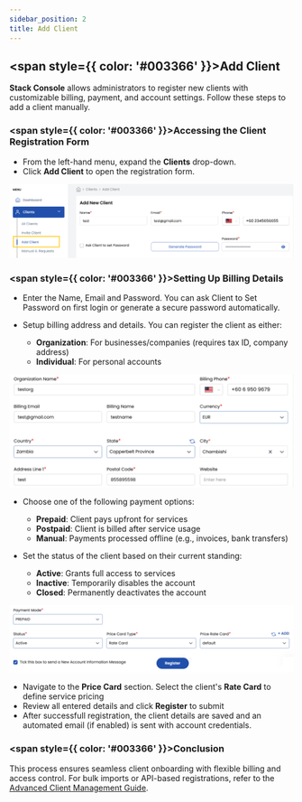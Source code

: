 ```yaml
---
sidebar_position: 2  
title: Add Client  
---
```


## <span style={{ color: '#003366' }}>Add Client</span>

**Stack Console** allows administrators to register new clients with customizable billing, payment, and account settings. Follow these steps to add a client manually.

### <span style={{ color: '#003366' }}>Accessing the Client Registration Form</span>

- From the left-hand menu, expand the **Clients** drop-down.  
- Click **Add Client** to open the registration form.

![Add Client Form](images/add_client_1.png)

### <span style={{ color: '#003366' }}>Setting Up Billing Details</span>

- Enter the Name, Email and Password. You can ask Client to Set Password on first login or generate a secure password automatically.
- Setup billing address and details. You can register the client as either:

  - **Organization**: For businesses/companies (requires tax ID, company address)  
  - **Individual**: For personal accounts  

![Billing Setup](images/add_client_2.png)

- Choose one of the following payment options:

    - **Prepaid**: Client pays upfront for services  
    - **Postpaid**: Client is billed after service usage  
    - **Manual**: Payments processed offline (e.g., invoices, bank transfers)  

- Set the status of the client based on their current standing:

    - **Active**: Grants full access to services  
    - **Inactive**: Temporarily disables the account  
    - **Closed**: Permanently deactivates the account  

![Status and Pricing](images/add_client_3.png)

- Navigate to the **Price Card** section. Select the client's **Rate Card** to define service pricing  
- Review all entered details and click **Register** to submit  
- After successfull registration, the client details are saved and an automated email (if enabled) is sent with account credentials.

### <span style={{ color: '#003366' }}>Conclusion</span>

This process ensures seamless client onboarding with flexible billing and access control. For bulk imports or API-based registrations, refer to the [Advanced Client Management Guide](#).  